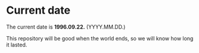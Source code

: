 # Current date

The current date is **1996.09.22.** (YYYY.MM.DD.)

This repository will be good when the world ends, so we will know how long it lasted.